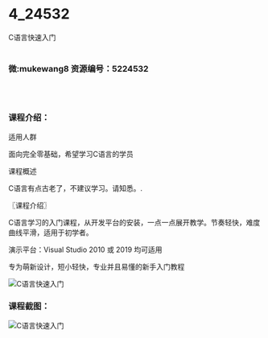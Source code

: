 # 4_24532
C语言快速入门
<br/></br>
<h3>微:mukewang8 资源编号：5224532</h3>
<br/></br>
<h3>课程介绍：</h3>
<p>适用人群</p>
<p>面向完全零基础，希望学习<a title="查看与 C语言 相关的文章" target="_blank">C语言</a>的学员</p>
<p>课程概述</p>
<p><a title="查看与 C语言 相关的文章" target="_blank">C语言</a>有点古老了，不建议学习。请知悉。.</p>
<p>〖课程介绍〗</p>
<p>C语言学习的入门课程，从开发平台的安装，一点一点展开教学。节奏轻快，难度曲线平滑，适用于初学者。</p>
<p>演示平台：Visual Studio 2010 或 2019 均可适用</p>
<p>专为萌新设计，短小轻快，专业并且易懂的新手入门教程</p>
<p><img src="https://www.ko996.com/wp-content/uploads/img/2022/06/1-9.png" alt="C语言快速入门"></p>
<div class="info-desc">
<h3>课程截图：</h3>
<p><img src="https://www.ko996.com/wp-content/uploads/img/2022/06/2-7.png" alt="C语言快速入门"></p>


			
</div>
